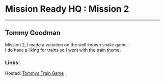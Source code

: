 # Mission Ready HQ : Mission 2

---

## Tommy Goodman

Mission 2, I made a variation on the well known snake game.  
I do have a liking for trains so I went with the train theme.

### Links:

Hosted: [Tommys Train Game](https://mission2.thomasgoodman.me)
